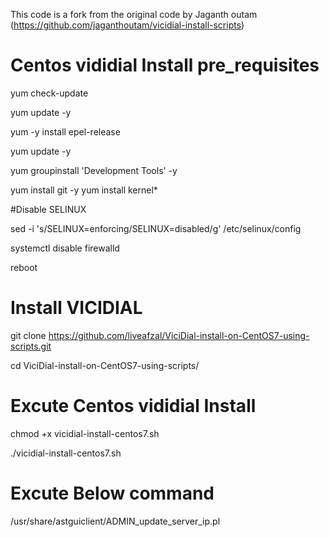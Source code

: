 This code is a fork from the original code by Jaganth outam (https://github.com/jaganthoutam/vicidial-install-scripts)

# Centos vididial Install pre_requisites

yum check-update

yum update -y

yum -y install epel-release

yum update -y

yum groupinstall 'Development Tools' -y

yum install git -y
yum install kernel*

#Disable SELINUX

sed -i 's/SELINUX=enforcing/SELINUX=disabled/g' /etc/selinux/config    

systemctl disable firewalld

reboot


# Install VICIDIAL

git clone https://github.com/liveafzal/ViciDial-install-on-CentOS7-using-scripts.git

cd ViciDial-install-on-CentOS7-using-scripts/


# Excute Centos vididial Install

chmod +x vicidial-install-centos7.sh

./vicidial-install-centos7.sh

# Excute Below command

/usr/share/astguiclient/ADMIN_update_server_ip.pl

